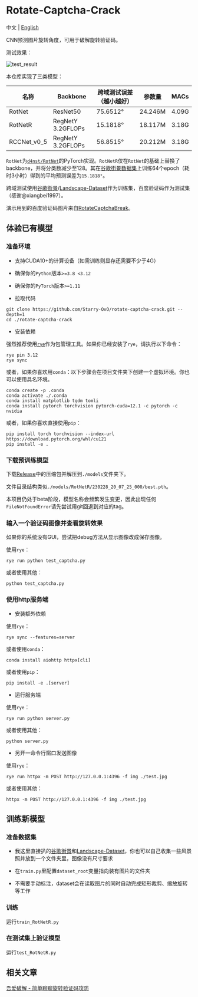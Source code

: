 # Rotate-Captcha-Crack

中文 | [English](https://github.com/Starry-OvO/rotate-captcha-crack)

CNN预测图片旋转角度，可用于破解旋转验证码。

测试效果：

![test_result](https://user-images.githubusercontent.com/48282276/224320691-a8eefd23-392b-4580-a729-7869fa237eaa.png)

本仓库实现了三类模型：

| 名称        | Backbone          | 跨域测试误差（越小越好） | 参数量  | MACs  |
| ----------- | ----------------- | ------------------------ | ------- | ----- |
| RotNet      | ResNet50          | 75.6512°                 | 24.246M | 4.09G |
| RotNetR     | RegNetY 3.2GFLOPs | 15.1818°                 | 18.117M | 3.18G |
| RCCNet_v0_5 | RegNetY 3.2GFLOPs | 56.8515°                 | 20.212M | 3.18G |

`RotNet`为[`d4nst/RotNet`](https://github.com/d4nst/RotNet/blob/master/train/train_street_view.py)的PyTorch实现。`RotNetR`仅在`RotNet`的基础上替换了backbone，并将分类数减少至128。其在[谷歌街景数据集](https://www.crcv.ucf.edu/data/GMCP_Geolocalization/)上训练64个epoch（耗时3小时）得到的平均预测误差为`15.1818°`。

跨域测试使用[谷歌街景](https://www.crcv.ucf.edu/data/GMCP_Geolocalization/)/[Landscape-Dataset](https://github.com/yuweiming70/Landscape-Dataset)作为训练集，百度验证码作为测试集（感谢@xiangbei1997）。

演示用到的百度验证码图片来自[RotateCaptchaBreak](https://github.com/chencchen/RotateCaptchaBreak/tree/master/data/baiduCaptcha)。

## 体验已有模型

### 准备环境

+ 支持CUDA10+的计算设备（如需训练则显存还需要不少于4G）

+ 确保你的`Python`版本`>=3.8 <3.12`

+ 确保你的`PyTorch`版本`>=1.11`

+ 拉取代码

```shell
git clone https://github.com/Starry-OvO/rotate-captcha-crack.git --depth=1
cd ./rotate-captcha-crack
```

+ 安装依赖

强烈推荐使用[`rye`](https://rye-up.com/)作为包管理工具。如果你已经安装了`rye`，请执行以下命令：

```shell
rye pin 3.12
rye sync
```

或者，如果你喜欢用`conda`：以下步骤会在项目文件夹下创建一个虚拟环境。你也可以使用具名环境。

```shell
conda create -p .conda
conda activate ./.conda
conda install matplotlib tqdm tomli
conda install pytorch torchvision pytorch-cuda=12.1 -c pytorch -c nvidia
```

或者，如果你喜欢直接使用`pip`：

```shell
pip install torch torchvision --index-url https://download.pytorch.org/whl/cu121
pip install -e .
```

### 下载预训练模型

下载[Release](https://github.com/Starry-OvO/rotate-captcha-crack/releases)中的压缩包并解压到`./models`文件夹下。

文件目录结构类似`./models/RotNetR/230228_20_07_25_000/best.pth`。

本项目仍处于beta阶段，模型名称会频繁发生变更，因此出现任何`FileNotFoundError`请先尝试用git回退到对应的tag。

### 输入一个验证码图像并查看旋转效果

如果你的系统没有GUI，尝试把debug方法从显示图像改成保存图像。

使用`rye`：

```shell
rye run python test_captcha.py
```

或者使用其他：

```shell
python test_captcha.py
```

### 使用http服务端

+ 安装额外依赖

使用`rye`：

```shell
rye sync --features=server
```

或者使用`conda`：

```shell
conda install aiohttp httpx[cli]
```

或者使用`pip`：

```shell
pip install -e .[server]
```

+ 运行服务端

使用`rye`：

```shell
rye run python server.py
```

或者使用其他：

```shell
python server.py
```

+ 另开一命令行窗口发送图像

使用`rye`：

```shell
rye run httpx -m POST http://127.0.0.1:4396 -f img ./test.jpg
```

或者使用其他：

```shell
httpx -m POST http://127.0.0.1:4396 -f img ./test.jpg
```

## 训练新模型

### 准备数据集

+ 我这里直接扒的[谷歌街景](https://www.crcv.ucf.edu/data/GMCP_Geolocalization/)和[Landscape-Dataset](https://github.com/yuweiming70/Landscape-Dataset)，你也可以自己收集一些风景照并放到一个文件夹里，图像没有尺寸要求

+ 在`train.py`里配置`dataset_root`变量指向装有图片的文件夹

+ 不需要手动标注，dataset会在读取图片的同时自动完成矩形裁剪、缩放旋转等工作

### 训练

运行`train_RotNetR.py`

### 在测试集上验证模型

运行`test_RotNetR.py`

## 相关文章

[吾爱破解 - 简单聊聊旋转验证码攻防](https://www.52pojie.cn/thread-1754224-1-1.html)
